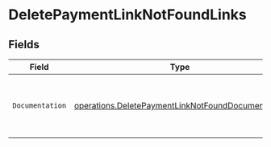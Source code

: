 # DeletePaymentLinkNotFoundLinks


## Fields

| Field                                                                                                                  | Type                                                                                                                   | Required                                                                                                               | Description                                                                                                            |
| ---------------------------------------------------------------------------------------------------------------------- | ---------------------------------------------------------------------------------------------------------------------- | ---------------------------------------------------------------------------------------------------------------------- | ---------------------------------------------------------------------------------------------------------------------- |
| `Documentation`                                                                                                        | [operations.DeletePaymentLinkNotFoundDocumentation](../../models/operations/deletepaymentlinknotfounddocumentation.md) | :heavy_check_mark:                                                                                                     | The URL to the generic Mollie API error handling guide.                                                                |